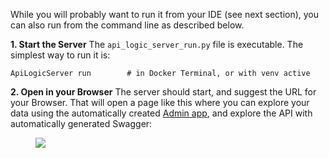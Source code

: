 While you will probably want to run it from your IDE (see next section), you can also run from the command line as described below.

__1. Start the Server__
The `api_logic_server_run.py` file is executable.  The simplest way to run it is:
```
ApiLogicServer run        # in Docker Terminal, or with venv active
```

__2. Open in your Browser__
The server should start, and suggest the URL for your Browser.  That will open a page like this where you can explore your data using the automatically created [Admin app](../Working-with-the-Admin-App), and explore the API with automatically generated Swagger:

<figure><img src="https://github.com/valhuber/apilogicserver/wiki/images/ui-admin/admin-home.png?raw=true"></figure>
